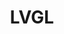 ---
blog: https://blog.lvgl.io/
codehost: https://github.com/https://github.com/lvgl
linkedin: https://linkedin.com/company/lvglgui
logohandle: lvglio
sort: lvgl
title: LVGL
website: https://lvgl.io/
youtube: https://youtube.com/channel/UC0fMcpuRA0Zxn_EJYCL88-Q
---